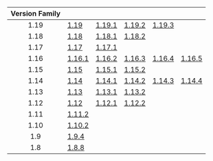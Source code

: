 | Version Family | | | | | |
|:---:|---|---|---|---|---|
| 1.19 | [1.19](https://github.com/BaldGang/spigot-build/releases/download/20230110/spigot-1.19.jar) | [1.19.1](https://github.com/BaldGang/spigot-build/releases/download/20230110/spigot-1.19.1.jar) | [1.19.2](https://github.com/BaldGang/spigot-build/releases/download/20230110/spigot-1.19.2.jar) | [1.19.3](https://github.com/BaldGang/spigot-build/releases/download/20230110/spigot-1.19.3.jar) | |
| 1.18 | [1.18](https://github.com/BaldGang/spigot-build/releases/download/20230110/spigot-1.18.jar) | [1.18.1](https://github.com/BaldGang/spigot-build/releases/download/20230110/spigot-1.18.1.jar) | [1.18.2](https://github.com/BaldGang/spigot-build/releases/download/20230110/spigot-1.18.2.jar) | | |
| 1.17 | [1.17](https://github.com/BaldGang/spigot-build/releases/download/20230110/spigot-1.17.jar) | [1.17.1](https://github.com/BaldGang/spigot-build/releases/download/20230110/spigot-1.17.1.jar) | | | |
| 1.16 | [1.16.1](https://github.com/BaldGang/spigot-build/releases/download/20230110/spigot-1.16.1.jar) | [1.16.2](https://github.com/BaldGang/spigot-build/releases/download/20230110/spigot-1.16.2.jar) | [1.16.3](https://github.com/BaldGang/spigot-build/releases/download/20230110/spigot-1.16.3.jar) | [1.16.4](https://github.com/BaldGang/spigot-build/releases/download/20230110/spigot-1.16.4.jar) | [1.16.5](https://github.com/BaldGang/spigot-build/releases/download/20230110/spigot-1.16.5.jar) |
| 1.15 | [1.15](https://github.com/BaldGang/spigot-build/releases/download/20230110/spigot-1.15.jar) | [1.15.1](https://github.com/BaldGang/spigot-build/releases/download/20230110/spigot-1.15.1.jar) | [1.15.2](https://github.com/BaldGang/spigot-build/releases/download/20230110/spigot-1.15.2.jar) | | |
| 1.14 | [1.14](https://github.com/BaldGang/spigot-build/releases/download/20230110/spigot-1.14.jar) | [1.14.1](https://github.com/BaldGang/spigot-build/releases/download/20230110/spigot-1.14.1.jar) | [1.14.2](https://github.com/BaldGang/spigot-build/releases/download/20230110/spigot-1.14.2.jar) | [1.14.3](https://github.com/BaldGang/spigot-build/releases/download/20230110/spigot-1.14.3.jar) | [1.14.4](https://github.com/BaldGang/spigot-build/releases/download/20230110/spigot-1.14.4.jar) |
| 1.13 | [1.13](https://github.com/BaldGang/spigot-build/releases/download/20230110/spigot-1.13.jar) | [1.13.1](https://github.com/BaldGang/spigot-build/releases/download/20230110/spigot-1.13.1.jar) | [1.13.2](https://github.com/BaldGang/spigot-build/releases/download/20230110/spigot-1.13.2.jar) | | |
| 1.12 | [1.12](https://github.com/BaldGang/spigot-build/releases/download/20230110/spigot-1.12.jar) | [1.12.1](https://github.com/BaldGang/spigot-build/releases/download/20230110/spigot-1.12.1.jar) | [1.12.2](https://github.com/BaldGang/spigot-build/releases/download/20230110/spigot-1.12.2.jar) | | |
| 1.11 | [1.11.2](https://github.com/BaldGang/spigot-build/releases/download/20230110/spigot-1.11.2.jar) | | | | |
| 1.10 | [1.10.2](https://github.com/BaldGang/spigot-build/releases/download/20230110/spigot-1.10.2.jar) | | | | |
| 1.9 | [1.9.4](https://github.com/BaldGang/spigot-build/releases/download/20230110/spigot-1.9.4.jar) | | | | |
| 1.8 | [1.8.8](https://github.com/BaldGang/spigot-build/releases/download/20230110/spigot-1.8.8.jar) | | | | |
